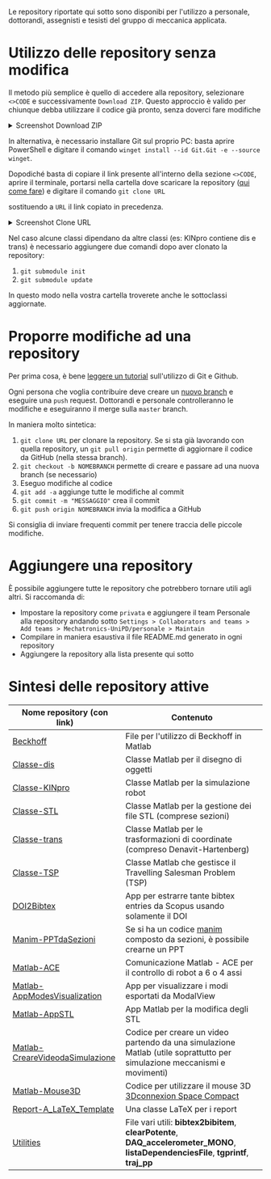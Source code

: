 Le repository riportate qui sotto sono disponibi per l'utilizzo a personale, dottorandi, assegnisti e tesisti del gruppo di meccanica applicata.

# Utilizzo delle repository senza modifica

Il metodo più semplice è quello di accedere alla repository, selezionare `<>CODE` e successivamente `Download ZIP`.
Questo approccio è valido per chiunque debba utilizzare il codice già pronto, senza doverci fare modifiche

<details>
<summary>Screenshot Download ZIP</summary>
  
![image](https://github.com/user-attachments/assets/1e333296-05a7-4561-9963-e8f245601aff)

</details>

In alternativa, è necessario installare Git sul proprio PC: basta aprire PowerShell e digitare il comando `winget install --id Git.Git -e --source winget`.

Dopodiché basta di copiare il link presente all'interno della sezione `<>CODE`, aprire il terminale, portarsi nella cartella dove scaricare la repository ([qui come fare](https://www.howtogeek.com/659411/how-to-change-directories-in-command-prompt-on-windows-10/)) e digitare il comando `git clone URL`

sostituendo a `URL` il link copiato in precedenza.

<details>
<summary>Screenshot Clone URL</summary>
  
![image](https://github.com/user-attachments/assets/754e12e6-4720-448b-8051-6949eb1ee388)

</details>

Nel caso alcune classi dipendano da altre classi (es: KINpro contiene dis e trans) è necessario aggiungere due comandi dopo aver clonato la repository:
1. `git submodule init`
2. `git submodule update`

In questo modo nella vostra cartella troverete anche le sottoclassi aggiornate.

# Proporre modifiche ad una repository

Per prima cosa, è bene [leggere un tutorial](https://www.w3schools.com/git/default.asp?remote=github) sull'utilizzo di Git e Github.

Ogni persona che voglia contribuire deve creare un [nuovo branch](https://www.w3schools.com/git/git_branch_push_to_remote.asp?remote=github) e eseguire una `push` request.
Dottorandi e personale controlleranno le modifiche e eseguiranno il merge sulla `master` branch.

In maniera molto sintetica:
1. `git clone URL` per clonare la repository. Se si sta già lavorando con quella repository, un `git pull origin` permette di aggiornare il codice da GitHub (nella stessa branch).
2. `git checkout -b NOMEBRANCH` permette di creare e passare ad una nuova branch (se necessario)
3. Eseguo modifiche al codice
4. `git add -a` aggiunge tutte le modifiche al commit
5. `git commit -m "MESSAGGIO"` crea il commit
6. `git push origin NOMEBRANCH` invia la modifica a GitHub

Si consiglia di inviare frequenti commit per tenere traccia delle piccole modifiche.

# Aggiungere una repository

È possibile aggiungere tutte le repository che potrebbero tornare utili agli altri.
Si raccomanda di:
- Impostare la repository come `privata` e aggiungere il team Personale alla repository andando sotto `Settings > Collaborators and teams > Add teams > Mechatronics-UniPD/personale > Maintain`
- Compilare in maniera esaustiva il file README.md generato in ogni repository
- Aggiungere la repository alla lista presente qui sotto

# Sintesi delle repository attive

| Nome repository (con link) | Contenuto |
| -------------------------- | --------- |
| [Beckhoff](https://github.com/Mechatronics-UniPD/Beckhoff) | File per l'utilizzo di Beckhoff in Matlab |
| [Classe-dis](https://github.com/Mechatronics-UniPD/Classe-dis) | Classe Matlab per il disegno di oggetti |
| [Classe-KINpro](https://github.com/Mechatronics-UniPD/Classe-KINpro) | Classe Matlab per la simulazione robot |
| [Classe-STL](https://github.com/Mechatronics-UniPD/Classe-STL) | Classe Matlab per la gestione dei file STL (comprese sezioni) |
| [Classe-trans](https://github.com/Mechatronics-UniPD/Classe-trans) | Classe Matlab per le trasformazioni di coordinate (compreso Denavit-Hartenberg) |
| [Classe-TSP](https://github.com/Mechatronics-UniPD/Classe-TSP) | Classe Matlab che gestisce il Travelling Salesman Problem (TSP) |
| [DOI2Bibtex](https://github.com/Mechatronics-UniPD/DOI2Bibtex) | App per estrarre tante bibtex entries da Scopus usando solamente il DOI |
| [Manim-PPTdaSezioni](https://github.com/Mechatronics-UniPD/Manim-PPTdaSezioni) | Se si ha un codice [manim](https://docs.manim.community/en/stable/index.html) composto da sezioni, è possibile crearne un PPT |
| [Matlab-ACE](https://github.com/Mechatronics-UniPD/MatlabACE) | Comunicazione Matlab - ACE per il controllo di robot a 6 o 4 assi |
| [Matlab-AppModesVisualization]([https://github.com/Mechatronics-UniPD/MatlabACE](https://github.com/Mechatronics-UniPD/Matlab-AppModesVisualization)) | App per visualizzare i modi esportati da ModalView |
| [Matlab-AppSTL](https://github.com/Mechatronics-UniPD/Matlab-AppSTL) | App Matlab per la modifica degli STL |
| [Matlab-CreareVideodaSimulazione](https://github.com/Mechatronics-UniPD/Matlab-CreareVideodaSimulazione) | Codice per creare un video partendo da una simulazione Matlab (utile soprattutto per simulazione meccanismi e movimenti) |
| [Matlab-Mouse3D](https://github.com/Mechatronics-UniPD/Matlab-Mouse3D) | Codice per utilizzare il mouse 3D [3Dconnexion Space Compact](https://3dconnexion.com/it/product/spacemouse-compact/)|
| [Report-A_LaTeX_Template](https://github.com/Mechatronics-UniPD/Report-A_LaTeX_Template) | Una classe LaTeX per i report |
| [Utilities](https://github.com/Mechatronics-UniPD/Utilities) | File vari utili: **bibtex2bibitem**, **clearPotente**, **DAQ_accelerometer_MONO**, **listaDependenciesFile**, **tgprintf**, **traj_pp** |
